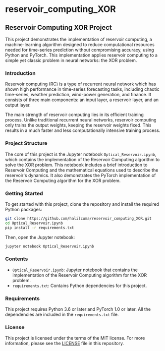 # reservoir_computing_XOR

## Reservoir Computing XOR Project

This project demonstrates the implementation of reservoir computing, a machine-learning algorithm designed to reduce computational resources needed for time-series prediction without compromising accuracy, using Python and PyTorch. This implementation applies reservoir computing to a simple yet classic problem in neural networks: the XOR problem.

### Introduction

Reservoir computing (RC) is a type of recurrent neural network which has shown high performance in time-series forecasting tasks, including chaotic time-series, weather prediction, wind-power generation, and finance. It consists of three main components: an input layer, a reservoir layer, and an output layer.

The main strength of reservoir computing lies in its efficient training process. Unlike traditional recurrent neural networks, reservoir computing only trains the output weights, keeping the reservoir weights fixed. This results in a much faster and less computationally intensive training process.

### Project Structure

The core of this project is the Jupyter notebook `Optical_Reservoir.ipynb`, which contains the implementation of the Reservoir Computing algorithm to solve the XOR problem. This notebook includes a brief introduction to Reservoir Computing and the mathematical equations used to describe the reservoir's dynamics. It also demonstrates the PyTorch implementation of the Reservoir Computing algorithm for the XOR problem.

### Getting Started

To get started with this project, clone the repository and install the required Python packages:

```bash
git clone https://github.com/halilcuma/reservoir_computing_XOR.git
cd Optical_Reservoir.ipynb
pip install -r requirements.txt
```

Then, open the Jupyter notebook:

```bash
jupyter notebook Optical_Reservoir.ipynb
```

### Contents

- `Optical_Reservoir.ipynb`: Jupyter notebook that contains the implementation of the Reservoir Computing algorithm for the XOR problem.
- `requirements.txt`: Contains Python dependencies for this project.

### Requirements

This project requires Python 3.6 or later and PyTorch 1.0 or later. All the dependencies are included in the `requirements.txt` file.

### License

This project is licensed under the terms of the MIT license. For more information, please see the [LICENSE](LICENSE) file in this repository. 
